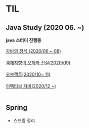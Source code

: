 # TIL



## Java Study (2020 06. ~)



**java 스터디 진행중**


<a href="https://github.com/HyunSung-Na/TIL/tree/master/Books/%EC%9E%90%EB%B0%94%EC%9D%98%20%EC%A0%95%EC%84%9D">
자바의 정석 (2020/06 ~ 08)
</a>
</br>
</br>
<a href="https://github.com/HyunSung-Na/TIL/tree/master/Books/%EA%B0%9D%EC%B2%B4%EC%A7%80%ED%96%A5%EC%9D%98%20%EC%82%AC%EC%8B%A4%EA%B3%BC%20%EC%98%A4%ED%95%B4">
객체지향의 오해와 진실(2020/09)
</a>
</br>
</br>
<a href="https://github.com/HyunSung-Na/TIL/tree/master/Books/%EC%98%A4%EB%B8%8C%EC%A0%9D%ED%8A%B8">
오브젝트(2020/10~ 11)
</a>
</br>
</br>
<a href="https://github.com/HyunSung-Na/TIL/tree/master/Books/EffectiveJava">
이펙티브 자바(2020/12 ~)
</a>
</br>
</br>

## Spring

- 스프링 정리

  

